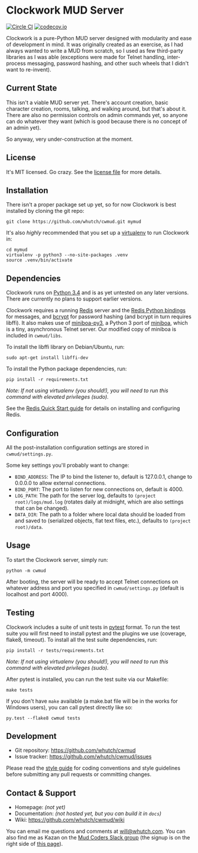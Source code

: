 Clockwork MUD Server
====================

[![Circle CI](https://circleci.com/gh/whutch/cwmud/tree/master.svg?style=shield)][build] [![codecov.io](https://codecov.io/github/whutch/cwmud/coverage.svg?branch=master)][coverage]

Clockwork is a pure-Python MUD server designed with modularity and ease of development in mind. It was originally created as an exercise, as I had always wanted to write a MUD from scratch, so I used as few third-party libraries as I was able (exceptions were made for Telnet handling, inter-process messaging, password hashing, and other such wheels that I didn't want to re-invent).


Current State
-------------

This isn't a viable MUD server yet. There's account creation, basic character creation, rooms, talking, and walking around, but that's about it. There are also no permission controls on admin commands yet, so anyone can do whatever they want (which is good because there is no concept of an admin yet).

So anyway, very under-construction at the moment.


License
-------

It's MIT licensed. Go crazy. See the [license file][license] for more details.


Installation
------------

There isn't a proper package set up yet, so for now Clockwork is best installed by cloning the git repo:
```
git clone https://github.com/whutch/cwmud.git mymud
```

It's also *highly* recommended that you set up a [virtualenv] to run Clockwork in:
```
cd mymud
virtualenv -p python3 --no-site-packages .venv
source .venv/bin/activate
```


Dependencies
------------

Clockwork runs on [Python 3.4][python] and is as yet untested on any later versions. There are currently no plans to support earlier versions.

Clockwork requires a running [Redis][redis] server and the [Redis Python bindings][redis-py] for messages, and [bcrypt] for password hashing (and bcrypt in turn requires libffi). It also makes use of [miniboa-py3], a Python 3 port of [miniboa], which is a tiny, asynchronous Telnet server. Our modified copy of miniboa is included in `cwmud/libs`.

To install the libffi library on Debian/Ubuntu, run:
```
sudo apt-get install libffi-dev
```

To install the Python package dependencies, run:
```
pip install -r requirements.txt
```
*Note: If not using virtualenv (you should!), you will need to run this command with elevated privileges (sudo).*

See the [Redis Quick Start guide][redis-quick-start] for details on installing and configuring Redis.


Configuration
-------------

All the post-installation configuration settings are stored in `cwmud/settings.py`.

Some key settings you'll probably want to change:
 * `BIND_ADDRESS`: The IP to bind the listener to, default is 127.0.0.1, change to 0.0.0.0 to allow external connections.
 * `BIND_PORT`: The port to listen for new connections on, default is 4000.
 * `LOG_PATH`: The path for the server log, defaults to `(project root)/logs/mud.log` (rotates daily at midnight, which are also settings that can be changed).
 * `DATA_DIR`: The path to a folder where local data should be loaded from and saved to (serialized objects, flat text files, etc.), defaults to `(project root)/data`.


Usage
-----

To start the Clockwork server, simply run:
```
python -m cwmud
```

After booting, the server will be ready to accept Telnet connections on whatever address and port you specified in `cwmud/settings.py` (default is localhost and port 4000).


Testing
-------

Clockwork includes a suite of unit tests in [pytest] format. To run the test suite you will first need to install pytest and the plugins we use (coverage, flake8, timeout). To install all the test suite dependencies, run:
```
pip install -r tests/requirements.txt
```
*Note: If not using virtualenv (you should!), you will need to run this command with elevated privileges (sudo).*

After pytest is installed, you can run the test suite via our Makefile:
```
make tests
```

If you don't have `make` available (a make.bat file will be in the works for Windows users), you can call pytest directly like so:
```
py.test --flake8 cwmud tests
```


Development
-----------

* Git repository: <https://github.com/whutch/cwmud>
* Issue tracker: <https://github.com/whutch/cwmud/issues>

Please read the [style guide][style] for coding conventions and style guidelines before submitting any pull requests or committing changes.


Contact & Support
-----------------

* Homepage: *(not yet)*
* Documentation: *(not hosted yet, but you can build it in `docs`)*
* Wiki: <https://github.com/whutch/cwmud/wiki>

You can email me questions and comments at <will@whutch.com>. You can also find me as Kazan on the [Mud Coders Slack group][slack] (the signup is on the right side of [this page][mudcoders]).


[bcrypt]: https://github.com/pyca/bcrypt
[build]: https://circleci.com/gh/whutch/cwmud/tree/master
[coverage]: https://codecov.io/github/whutch/cwmud?branch=master
[license]: https://github.com/whutch/cwmud/blob/master/LICENSE.txt
[miniboa]: https://code.google.com/p/miniboa
[miniboa-py3]: https://github.com/pR0Ps/miniboa-py3
[mudcoders]: http://mudcoders.com
[pytest]: https://pytest.org/latest
[python]: https://www.python.org
[redis]: http://redis.io
[redis-py]: https://pypi.python.org/pypi/redis
[redis-quick-start]: http://redis.io/topics/quickstart
[slack]: https://mudcoders.slack.com
[style]: https://github.com/whutch/cwmud/blob/master/STYLE.md
[virtualenv]: https://virtualenv.pypa.io

